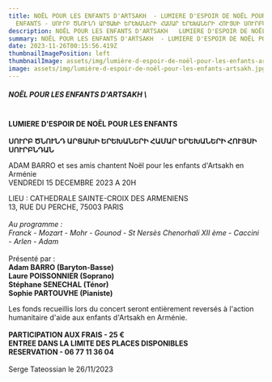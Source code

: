 ```yaml
---
title: N﻿OËL POUR LES ENFANTS D'ARTSAKH  - LUMIERE D'ESPOIR DE NOËL POUR LES
  ENFANTS - ՍՈՒՐԲ ԾՆՈՒՆԴ ԱՐՑԱԽԻ ԵՐԵԽԱՆԵՐԻ ՀԱՄԱՐ ԵՐԵԽԱՆԵՐԻ ՀՈՒՅՍԻ ՍՈՒՐԲՆԴԱՆ
description: N﻿OËL POUR LES ENFANTS D'ARTSAKH   LUMIERE D'ESPOIR DE NOËL POUR LES ENFANTS
summary: N﻿OËL POUR LES ENFANTS D'ARTSAKH  - LUMIERE D'ESPOIR DE NOËL POUR LES ENFANTS
date: 2023-11-26T00:15:56.419Z
thumbnailImagePosition: left
thumbnailImage: assets/img/lumière-d-espoir-de-noël-pour-les-enfants-artsakh.jpg
image: assets/img/lumière-d-espoir-de-noël-pour-les-enfants-artsakh.jpg
---
```

##### **N﻿OËL POUR LES ENFANTS D'ARTSAKH** \

\
**LUMIERE D'ESPOIR DE NOËL POUR LES ENFANTS** \
\
**ՍՈՒՐԲ ԾՆՈՒՆԴ ԱՐՑԱԽԻ ԵՐԵԽԱՆԵՐԻ ՀԱՄԱՐ
ԵՐԵԽԱՆԵՐԻ ՀՈՒՅՍԻ ՍՈՒՐԲՆԴԱՆ**

A﻿DAM BARRO et ses amis chantent Noël pour les enfants d'Artsakh en Arménie\
V﻿ENDREDI 15 DECEMBRE 2023 A 20H

LIEU :﻿ CATHEDRALE SAINTE-CROIX DES ARMENIENS  \
1﻿3, RUE DU PERCHE, 75003 PARIS \
\
*A﻿u programme :* \
*F﻿ranck - Mozart - Mohr - Gounod - St Nersès Chenorhali XII ème - Caccini - Arlen - Adam* \
\
P﻿résenté par :\
**A﻿dam BARRO (Baryton-Basse)**\
**L﻿aure POISSONNIER (Soprano)**\
**S﻿téphane SENECHAL (Ténor)**\
**S﻿ophie PARTOUVHE (Pianiste)** 

Les fonds recueillis lors du concert seront entièrement reversés à l'action humanitaire d'aide aux enfants d'Artsakh en Arménie. \
\
**P﻿ARTICIPATION AUX FRAIS - 25 €**\
**E﻿NTREE DANS LA LIMITE DES PLACES DISPONIBLES**\
**R﻿ESERVATION - 06 77 11 36 04**\
\
S﻿erge Tateossian le 26/11/2023